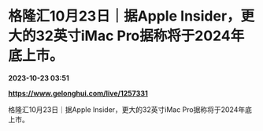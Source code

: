 # 格隆汇10月23日｜据Apple Insider，更大的32英寸iMac Pro据称将于2024年底上市。

**2023-10-23 03:51**

**https://www.gelonghui.com/live/1257331**

格隆汇10月23日｜据Apple Insider，更大的32英寸iMac Pro据称将于2024年底上市。